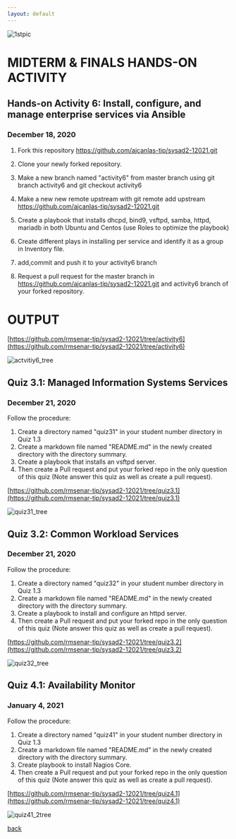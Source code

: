 ```yaml
---
layout: default
---
```



![1stpic](https://user-images.githubusercontent.com/75377706/104594832-ad7dd280-56ac-11eb-8dba-16a7f428d5d2.PNG)


# MIDTERM & FINALS HANDS-ON ACTIVITY


## Hands-on Activity 6: Install, configure, and manage enterprise services via Ansible

### December 18, 2020


1. Fork this repository https://github.com/ajcanlas-tip/sysad2-12021.git

2. Clone your newly forked repository. 

3. Make a new branch named "activity6" from master branch using git branch activity6 and git checkout activity6

4. Make a new new remote upstream with git remote add upstream https://github.com/ajcanlas-tip/sysad2-12021.git

5. Create a playbook that installs dhcpd, bind9, vsftpd, samba, httpd, mariadb in both Ubuntu and Centos (use Roles to optimize the playbook)

6. Create different plays in installing per service and identify it as a group in Inventory file.

7. add,commit and push it to your activity6 branch

8. Request a pull request for the master branch in https://github.com/ajcanlas-tip/sysad2-12021.git  and activity6 branch of your forked repository.


# OUTPUT

[https://github.com/rmsenar-tip/sysad2-12021/tree/activity6](https://github.com/rmsenar-tip/sysad2-12021/tree/activity6)

![actvitiy6_tree](https://user-images.githubusercontent.com/75377706/104690432-6260cf80-573f-11eb-8aef-5157dfa04093.PNG)


## Quiz 3.1: Managed Information Systems Services

### December 21, 2020


Follow the procedure:

1. Create a directory named "quiz31" in your student number directory in Quiz 1.3
2. Create a markdown file named "README.md" in the newly created directory with the directory summary.
3. Create a playbook that installs an vsftpd server.
4. Then create a Pull request and put your forked repo in the only question of this quiz (Note answer this quiz as well as create a pull request).

[https://github.com/rmsenar-tip/sysad2-12021/tree/quiz3.1](https://github.com/rmsenar-tip/sysad2-12021/tree/quiz3.1)

![quiz31_tree](https://user-images.githubusercontent.com/75377706/104691367-0e56ea80-5741-11eb-9690-d1a9ad05c976.PNG)


## Quiz 3.2: Common Workload Services

### December 21, 2020


Follow the procedure:

1. Create a directory named "quiz32" in your student number directory in Quiz 1.3
2. Create a markdown file named "README.md" in the newly created directory with the directory summary.
3. Create a playbook to install and configure an httpd server.
4. Then create a Pull request and put your forked repo in the only question of this quiz (Note answer this quiz as well as create a pull request).

[https://github.com/rmsenar-tip/sysad2-12021/tree/quiz3.2](https://github.com/rmsenar-tip/sysad2-12021/tree/quiz3.2)

![quiz32_tree](https://user-images.githubusercontent.com/75377706/104691711-b967a400-5741-11eb-9049-9210d2e0c7de.PNG)


## Quiz 4.1: Availability Monitor


### January 4, 2021


Follow the procedure:

1. Create a directory named "quiz41" in your student number directory in Quiz 1.3
2. Create a markdown file named "README.md" in the newly created directory with the directory summary.
3. Create playbook to install Nagios Core.
4. Then create a Pull request and put your forked repo in the only question of this quiz (Note answer this quiz as well as create a pull request).

[https://github.com/rmsenar-tip/sysad2-12021/tree/quiz4.1](https://github.com/rmsenar-tip/sysad2-12021/tree/quiz4.1)

![quiz41_2tree](https://user-images.githubusercontent.com/75377706/104692576-30516c80-5743-11eb-8e3e-6a6820490de5.PNG)


[back](./)
